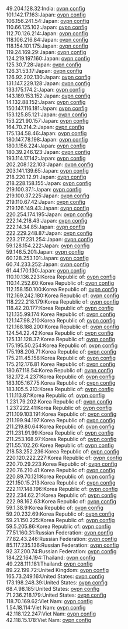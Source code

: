 49.204.128.32:India: [ovpn config](vpn/49_204_128_32.ovpn)  
101.142.17.163:Japan: [ovpn config](vpn/101_142_17_163.ovpn)  
106.156.241.54:Japan: [ovpn config](vpn/106_156_241_54.ovpn)  
110.66.125.102:Japan: [ovpn config](vpn/110_66_125_102.ovpn)  
112.70.126.214:Japan: [ovpn config](vpn/112_70_126_214.ovpn)  
118.106.216.84:Japan: [ovpn config](vpn/118_106_216_84.ovpn)  
118.154.101.175:Japan: [ovpn config](vpn/118_154_101_175.ovpn)  
119.24.169.29:Japan: [ovpn config](vpn/119_24_169_29.ovpn)  
124.219.197.160:Japan: [ovpn config](vpn/124_219_197_160.ovpn)  
125.30.7.28:Japan: [ovpn config](vpn/125_30_7_28.ovpn)  
126.31.53.17:Japan: [ovpn config](vpn/126_31_53_17.ovpn)  
126.92.202.130:Japan: [ovpn config](vpn/126_92_202_130.ovpn)  
131.147.229.128:Japan: [ovpn config](vpn/131_147_229_128.ovpn)  
133.175.174.2:Japan: [ovpn config](vpn/133_175_174_2.ovpn)  
143.189.153.152:Japan: [ovpn config](vpn/143_189_153_152.ovpn)  
14.132.88.152:Japan: [ovpn config](vpn/14_132_88_152.ovpn)  
150.147.116.181:Japan: [ovpn config](vpn/150_147_116_181.ovpn)  
153.125.85.121:Japan: [ovpn config](vpn/153_125_85_121.ovpn)  
153.221.90.157:Japan: [ovpn config](vpn/153_221_90_157.ovpn)  
164.70.214.2:Japan: [ovpn config](vpn/164_70_214_2.ovpn)  
175.134.58.46:Japan: [ovpn config](vpn/175_134_58_46.ovpn)  
180.147.78.198:Japan: [ovpn config](vpn/180_147_78_198.ovpn)  
180.1.156.224:Japan: [ovpn config](vpn/180_1_156_224.ovpn)  
180.39.246.123:Japan: [ovpn config](vpn/180_39_246_123.ovpn)  
193.114.17.142:Japan: [ovpn config](vpn/193_114_17_142.ovpn)  
202.208.122.103:Japan: [ovpn config](vpn/202_208_122_103.ovpn)  
203.141.139.65:Japan: [ovpn config](vpn/203_141_139_65.ovpn)  
218.220.12.91:Japan: [ovpn config](vpn/218_220_12_91.ovpn)  
218.228.158.155:Japan: [ovpn config](vpn/218_228_158_155.ovpn)  
219.100.37.1:Japan: [ovpn config](vpn/219_100_37_1.ovpn)  
219.100.37.225:Japan: [ovpn config](vpn/219_100_37_225.ovpn)  
219.110.67.42:Japan: [ovpn config](vpn/219_110_67_42.ovpn)  
219.126.149.43:Japan: [ovpn config](vpn/219_126_149_43.ovpn)  
220.254.174.195:Japan: [ovpn config](vpn/220_254_174_195.ovpn)  
222.14.218.43:Japan: [ovpn config](vpn/222_14_218_43.ovpn)  
222.14.34.85:Japan: [ovpn config](vpn/222_14_34_85.ovpn)  
222.229.248.87:Japan: [ovpn config](vpn/222_229_248_87.ovpn)  
223.217.231.254:Japan: [ovpn config](vpn/223_217_231_254.ovpn)  
59.128.154.222:Japan: [ovpn config](vpn/59_128_154_222.ovpn)  
59.146.5.201:Japan: [ovpn config](vpn/59_146_5_201.ovpn)  
60.128.253.101:Japan: [ovpn config](vpn/60_128_253_101.ovpn)  
60.74.233.252:Japan: [ovpn config](vpn/60_74_233_252.ovpn)  
61.44.170.130:Japan: [ovpn config](vpn/61_44_170_130.ovpn)  
110.10.136.223:Korea Republic of: [ovpn config](vpn/110_10_136_223.ovpn)  
110.14.252.60:Korea Republic of: [ovpn config](vpn/110_14_252_60.ovpn)  
112.158.150.100:Korea Republic of: [ovpn config](vpn/112_158_150_100.ovpn)  
112.169.242.180:Korea Republic of: [ovpn config](vpn/112_169_242_180.ovpn)  
118.222.218.179:Korea Republic of: [ovpn config](vpn/118_222_218_179.ovpn)  
118.42.20.177:Korea Republic of: [ovpn config](vpn/118_42_20_177.ovpn)  
121.135.99.174:Korea Republic of: [ovpn config](vpn/121_135_99_174.ovpn)  
121.147.98.210:Korea Republic of: [ovpn config](vpn/121_147_98_210.ovpn)  
121.168.188.200:Korea Republic of: [ovpn config](vpn/121_168_188_200.ovpn)  
124.54.22.42:Korea Republic of: [ovpn config](vpn/124_54_22_42.ovpn)  
125.131.128.37:Korea Republic of: [ovpn config](vpn/125_131_128_37.ovpn)  
175.195.50.254:Korea Republic of: [ovpn config](vpn/175_195_50_254.ovpn)  
175.198.206.71:Korea Republic of: [ovpn config](vpn/175_198_206_71.ovpn)  
175.211.45.158:Korea Republic of: [ovpn config](vpn/175_211_45_158.ovpn)  
175.212.176.81:Korea Republic of: [ovpn config](vpn/175_212_176_81.ovpn)  
180.67.118.54:Korea Republic of: [ovpn config](vpn/180_67_118_54.ovpn)  
182.172.4.237:Korea Republic of: [ovpn config](vpn/182_172_4_237.ovpn)  
183.105.167.75:Korea Republic of: [ovpn config](vpn/183_105_167_75.ovpn)  
183.105.5.213:Korea Republic of: [ovpn config](vpn/183_105_5_213.ovpn)  
1.11.113.87:Korea Republic of: [ovpn config](vpn/1_11_113_87.ovpn)  
1.231.79.202:Korea Republic of: [ovpn config](vpn/1_231_79_202.ovpn)  
1.237.222.41:Korea Republic of: [ovpn config](vpn/1_237_222_41.ovpn)  
211.109.103.191:Korea Republic of: [ovpn config](vpn/211_109_103_191.ovpn)  
211.199.94.197:Korea Republic of: [ovpn config](vpn/211_199_94_197.ovpn)  
211.219.80.64:Korea Republic of: [ovpn config](vpn/211_219_80_64.ovpn)  
211.231.91.99:Korea Republic of: [ovpn config](vpn/211_231_91_99.ovpn)  
211.253.168.97:Korea Republic of: [ovpn config](vpn/211_253_168_97.ovpn)  
211.55.102.26:Korea Republic of: [ovpn config](vpn/211_55_102_26.ovpn)  
218.53.252.236:Korea Republic of: [ovpn config](vpn/218_53_252_236.ovpn)  
220.120.222.227:Korea Republic of: [ovpn config](vpn/220_120_222_227.ovpn)  
220.70.29.223:Korea Republic of: [ovpn config](vpn/220_70_29_223.ovpn)  
220.76.210.41:Korea Republic of: [ovpn config](vpn/220_76_210_41.ovpn)  
220.89.70.121:Korea Republic of: [ovpn config](vpn/220_89_70_121.ovpn)  
221.150.15.213:Korea Republic of: [ovpn config](vpn/221_150_15_213.ovpn)  
222.117.148.196:Korea Republic of: [ovpn config](vpn/222_117_148_196.ovpn)  
222.234.62.21:Korea Republic of: [ovpn config](vpn/222_234_62_21.ovpn)  
222.98.162.63:Korea Republic of: [ovpn config](vpn/222_98_162_63.ovpn)  
59.1.38.9:Korea Republic of: [ovpn config](vpn/59_1_38_9.ovpn)  
59.20.232.69:Korea Republic of: [ovpn config](vpn/59_20_232_69.ovpn)  
59.21.150.225:Korea Republic of: [ovpn config](vpn/59_21_150_225.ovpn)  
59.5.205.86:Korea Republic of: [ovpn config](vpn/59_5_205_86.ovpn)  
77.51.160.31:Russian Federation: [ovpn config](vpn/77_51_160_31.ovpn)  
77.82.43.246:Russian Federation: [ovpn config](vpn/77_82_43_246.ovpn)  
85.117.235.136:Russian Federation: [ovpn config](vpn/85_117_235_136.ovpn)  
92.37.200.74:Russian Federation: [ovpn config](vpn/92_37_200_74.ovpn)  
184.22.164.194:Thailand: [ovpn config](vpn/184_22_164_194.ovpn)  
49.228.111.181:Thailand: [ovpn config](vpn/49_228_111_181.ovpn)  
89.22.199.72:United Kingdom: [ovpn config](vpn/89_22_199_72.ovpn)  
165.73.249.16:United States: [ovpn config](vpn/165_73_249_16.ovpn)  
173.198.248.39:United States: [ovpn config](vpn/173_198_248_39.ovpn)  
68.4.98.185:United States: [ovpn config](vpn/68_4_98_185.ovpn)  
71.236.218.179:United States: [ovpn config](vpn/71_236_218_179.ovpn)  
118.70.169.62:Viet Nam: [ovpn config](vpn/118_70_169_62.ovpn)  
1.54.18.114:Viet Nam: [ovpn config](vpn/1_54_18_114.ovpn)  
42.118.122.247:Viet Nam: [ovpn config](vpn/42_118_122_247.ovpn)  
42.118.15.178:Viet Nam: [ovpn config](vpn/42_118_15_178.ovpn)  
